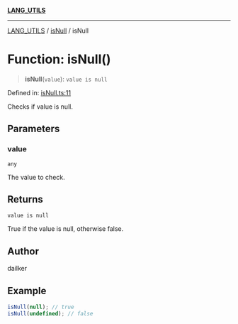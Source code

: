 [**LANG_UTILS**](../../README.md)

***

[LANG_UTILS](../../README.md) / [isNull](../README.md) / isNull

# Function: isNull()

> **isNull**(`value`): `value is null`

Defined in: [isNull.ts:11](https://github.com/dailker/everyutil/blob/ed6336a7c6553ed095d55eb280ece446462248a8/src/lang/isNull.ts#L11)

Checks if value is null.

## Parameters

### value

`any`

The value to check.

## Returns

`value is null`

True if the value is null, otherwise false.

## Author

dailker

## Example

```ts
isNull(null); // true
isNull(undefined); // false
```
